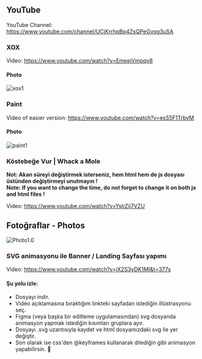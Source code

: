 ## YouTube

YouTube Channel: https://www.youtube.com/channel/UCjKrrhpBp4ZsQPeGvqg3uSA

### XOX 
Video: https://www.youtube.com/watch?v=EmeejVmpqv8
#### Photo
![xox1](https://i.ibb.co/cv67RCT/321412.png)

### Paint 
Video of easier version: https://www.youtube.com/watch?v=esS5F1TrbvM
#### Photo
![paint1](https://i.ibb.co/bgqWvCm/789.png)

### Köstebeğe Vur |  Whack a Mole

**Not: Akan süreyi değiştirmek isterseniz, hem html hem de js dosyası üstünden değiştirmeyi unutmayın !** <br/>
**Note: If you want to change the time, do not forget to change it on both js and html files !**

Video: https://www.youtube.com/watch?v=YslrZij7VZU

## Fotoğraflar - Photos

![Photo1.0](https://i.ibb.co/cb9xCjQ/qweqweqwe.png) <br />

### SVG animasyonu ile Banner / Landing Sayfası yapımı

Video: https://www.youtube.com/watch?v=jX2S3yDK1MI&t=377s

#### Şu yolu izle:
- Dosyayı indir.
- Video açıklamasına bıraktığım linkteki sayfadan istediğin illüstrasyonu seç.
- Figma (veya başka bir editleme uygulamasından) svg dosyanda animasyon yapmak istediğin kısımları gruplara ayır.
- Dosyayı .svg uzantısıyla kaydet ve html dosyamızdaki svg ile yer değiştir.
- Son olarak ise css'den @keyframes kullanarak dilediğin gibi animasyon yapabilirsin. 💪
